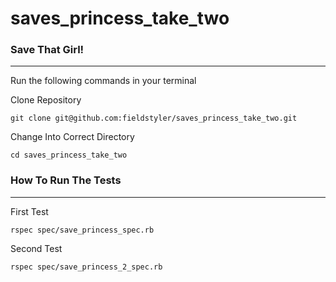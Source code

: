 # saves_princess_take_two

### Save That Girl!
------------------------------
Run the following commands in your terminal

Clone Repository
```
git clone git@github.com:fieldstyler/saves_princess_take_two.git
```

Change Into Correct Directory
```
cd saves_princess_take_two
```

### How To Run The Tests
------------------------------
First Test
```
rspec spec/save_princess_spec.rb
```

Second Test
```
rspec spec/save_princess_2_spec.rb
```
